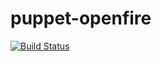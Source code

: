 puppet-openfire
===============
[![Build Status](https://travis-ci.org/mgruener/puppet-openfire.png?branch=master)](https://travis-ci.org/mgruener/puppet-openfire)
